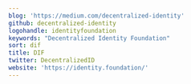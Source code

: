 ```yaml
---
blog: 'https://medium.com/decentralized-identity'
github: decentralized-identity
logohandle: identityfoundation
keywords: "Decentralized Identity Foundation"
sort: dif
title: DIF
twitter: DecentralizedID
website: 'https://identity.foundation/'
---
```


